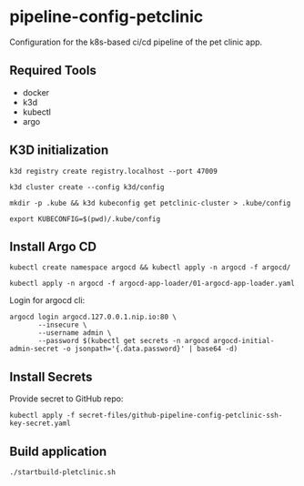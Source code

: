 # pipeline-config-petclinic

Configuration for the k8s-based ci/cd pipeline of the pet clinic app.

## Required Tools

* docker
* k3d
* kubectl 
* argo

## K3D initialization

`k3d registry create registry.localhost --port 47009`

`k3d cluster create --config k3d/config`

`mkdir -p .kube && k3d kubeconfig get petclinic-cluster > .kube/config`

`export KUBECONFIG=$(pwd)/.kube/config`

## Install Argo CD

`kubectl create namespace argocd && kubectl apply -n argocd -f argocd/`

`kubectl apply -n argocd -f argocd-app-loader/01-argocd-app-loader.yaml`

Login for argocd cli:

```
argocd login argocd.127.0.0.1.nip.io:80 \
       --insecure \
       --username admin \
       --password $(kubectl get secrets -n argocd argocd-initial-admin-secret -o jsonpath='{.data.password}' | base64 -d)
```

## Install Secrets

Provide secret to GitHub repo:

`kubectl apply -f secret-files/github-pipeline-config-petclinic-ssh-key-secret.yaml`

## Build application

`./startbuild-pletclinic.sh`
